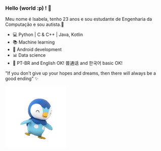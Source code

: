 ### Hello (world :p) ! 🌸

Meu nome é Isabela, tenho 23 anos e sou estudante de Engenharia da Computação e sou autista.🌼

- 💻 Python | C & C++ | Java, Kotlin
- 📚 Machine learning
- 📲 Android development
- 📊 Data science
- 💬 PT-BR and English OK! 普通话 and 한국어 basic OK! 

"If you don't give up your hopes and dreams, then there will always be a good ending" ✨

![](piplupfofo.gif)
